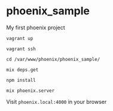 # phoenix_sample
My first phoenix project

```vagrant up```

```vagrant ssh```

```cd /var/www/phoenix/phoenix_sample/```

```mix deps.get```

```npm install```

```mix phoenix.server```

Visit ```phoenix.local:4000``` in your browser
